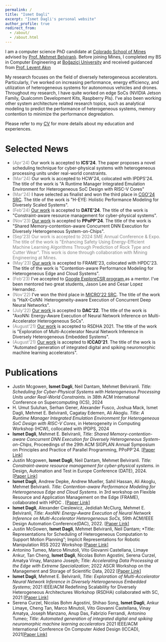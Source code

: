 ```yaml
---
permalink: /
title: "Ismet Dagli"
excerpt: "Ismet Dagli's personal website"
author_profile: true
redirect_from: 
  - /about/
  - /about.html
---
```


I am a computer science PhD candidate at [Colorado School of Mines](https://cs.mines.edu/) advised by [Prof. Mehmet Belviranlı](https://mehmet.belviranli.com/). Before joining Mines, I completed my BS in Computer Engineering at [Boğaziçi University](https://www.cmpe.boun.edu.tr/) and received guidanced from [Prof. Levent Akın](https://www.cmpe.boun.edu.tr/~akin/)

My research focuses on the field of diversely heterogeneous accelerators. Particularly, I've worked on increasing performance, energy efficiency, and utilization of heterogeneous systems for autonomous vehicles and drones. Throughout my research, I have quite worked on edge SoCs (NVIDIA Jetson Family, Qualcomm Development Kits, Raspberry PIs). I've also been working other system architecture related research topics, such as analytical modeling to predict the performance of heterogeneous systems, memory contention to minimize the performance degredation. 

Please refer to my <a href="https://ismetdagli.github.io/files/CV_IsmetDagli.pdf" target="_blank">CV</a> for more details about my education and experiences.

Selected News
=====
* <span style="color:gray">(Apr'24)</span> Our work is accepted to <strong>ICS'24</strong>. The paper proposes a novel scheduling technique for cyber-physical systems with heterogeneous processing units under real-world constraints.
* <span style="color:gray">(Mar'24)</span> Our work is accepted to HCW'24, colocated with IPDPS'24. The title of the work is "A Runtime Manager Integrated Emulation Environment for Heterogeneous SoC Design with RISC-V Cores"
* <span style="color:gray">(Mar'24)</span> I have selected as finalist and won the third place in <a href="https://conf.researchr.org/track/cgo-2024/cgo-2024-student-research-competition" target="_blank">CGO'24 SRC</a>. The title of the work is "H-EYE: Holistic Performance Modeling for Diversely Scaled Systems".
* <span style="color:gray">(Feb'24)</span> <a href="https://www.date-conference.com/programme#ASD05P" target="_blank"> Our work</a> is accepted to <strong>DATE'24</strong>. The title of the work is "Constraint-aware resource management for cyber-physical systems".
* <span style="color:gray">(Nov'23)</span> <a href="https://arxiv.org/pdf/2308.05869.pdf" target="_blank"> Our work</a> is accepted to <strong>PPoPP'24</strong>. The title of the work is "Shared Memory-contention-aware Concurrent DNN Execution for Diversely Heterogeneous System-on-Chips".
* <span style="color:gray">(Sep'23) Our work is accepted to 2024 SME Annual Conference & Expo. The title of the work is "Enhancing Safety Using Energy-Efficient Machine Learning Algorithms Through Prediction of Rock Type and Cutter Wear". This work is done through collaboration with Mining Engineering at Mines.
* <span style="color:gray">(May'23)</span> <a href="https://ismetdagli.github.io/files/frame23.pdf" target="_blank"> Our work</a> is accepted to FRAME'23, colocated with HPDC'23. The title of the work is "Contention-aware Performance Modeling for Heterogeneous Edge and Cloud Systems".
* <span style="color:gray">(Feb'23)</span> I've accepted to <a href="https://research.google/outreach/explore-csr/" target="_blank"> Google ExploreCSR program </a> as a mentor. I've been mentored two great students, Jason Lee and Cesar Lopez Hernandez. 
* <span style="color:gray">(Nov'22)</span> I've won the third place in <a href="https://src.acm.org/winners/2023" target="_blank">MICRO'22 SRC</a>. The title of the work is "HaX-CoNN: Heterogeneity-aware Execution of Concurrent Deep Neural Networks".
* <span style="color:gray">(July'22)</span> <a href="https://ismetdagli.github.io/files/dac22.pdf" target="_blank"> Our work </a> is accepted to <strong>DAC'22</strong>. The title of the work is "AxoNN: Energy-Aware Execution of Neural Network Inference on Multi-Accelerator Heterogeneous SoCs".
* <span style="color:gray">(August'21)</span> <a href="https://ismetdagli.github.io/files/rsdha21.pdf" target="_blank">Our work</a> is accepted to  RSDHA 2021. The title of the work is "Exploration of Multi-Accelerator Neural Network Inference in Diversely Heterogeneous Embedded Systems".
* <span style="color:gray">(August'21)</span> <a href="https://ismetdagli.github.io/files/iccad21.pdf" target="_blank">Our work</a> is accepted to  <strong>ICCAD'21</strong>. The title of the work is "Automated generation of integrated digital and spiking neuromorphic machine learning accelerators".



Publications
=====
<!-- **Heterogeneous accelerators** -->
* Justin Mcgowen, **Ismet Dagli**, Neil Dantam, Mehmet Belviranli. *Title: Scheduling for Cyber-Physical Systems with Heterogeneous Processing Units under Real-World Constraints*. in  38th ACM International Conference on Supercomputing (ICS), 2024
* H. Umut Suluhan, Serhan Gener, Alexander Fusco, Joshua Mack, Ismet Dagli, Mehmet E. Belviranli, Cagatay Edemen, Ali Akoglu. *Title: A Runtime Manager Integrated Emulation Environment for Heterogeneous SoC Design with RISC-V Cores*, in Heterogeneity in Computing Workshop (HCW), collocated with IPDPS, 2024
* **Ismet Dagli**, Mehmet E. Belviranli, *Title: Shared Memory-contention-aware Concurrent DNN Execution for Diversely Heterogeneous System-on-Chips*, Proceedings of the 29th ACM SIGPLAN Annual Symposium on Principles and Practice of Parallel Programming, PPoPP'24. <a href="https://dl.acm.org/doi/10.1145/3627535.3638502" target="_blank">[Paper Link]</a>
* Justin Mcgowen, **Ismet Dagli**, Neil Dantam, Mehmet Belviranli. *Title: Constraint-aware resource management for cyber-physical systems*. in Design, Automation and Test in Europe Conference (DATE), 2024. <a href="https://www.date-conference.com/programme#ASD05P" target="_blank">[Paper Link]</a>
* **Ismet Dagli**, Andrew Depke, Andrew Mueller, Sahil Hassan, Ali Akoglu, Mehmet Belviranli. *Title: Contention-aware Performance Modeling for Heterogeneous Edge and Cloud Systems*. in 3rd workshop on Flexible Resource and Application Management on the Edge (FRAME), collaborated with HPDC . <a href="https://ismetdagli.github.io/files/frame23.pdf" target="_blank">[Paper Link]</a>
* **Ismet Dagli**, Alexander Cieslewicz, Jedidiah McClurg, Mehmet E. Belviranli, *Title: AxoNN: Energy-Aware Execution of Neural Network Inference on Multi-Accelerator Heterogeneous SoCs*, 59th ACM/IEEE Design Automation Conference(DAC), 2022. <a href="https://ismetdagli.github.io/files/dac22.pdf" target="_blank">[Paper Link]</a>
* Justin McGowen, **Ismet Dagli**, Mehmet Belviranli, Neil Dantam; *Title: Representations for Scheduling of Heterogeneous Computation to Support Motion Planning”; Implicit Representations for Robotic Manipulation RSS 2022 Workshop <a href="https://ismetdagli.github.io/files/rss22.pdf" target="_blank">[Paper Link]</a>
* Antonino Tumeo, Marco Minutoli, Vito Giovanni Castellana, Limaye Ankur, Tan Cheng, **Ismet Dagli**, Nicolas Bohm Agostini, Serena Curzel, Amatya Vinay, Manzano Joseph; *Title: Accelerating Data Processing at the Edge with Extreme Specialization*; 2022 ASCR Workshop on the Management and Storage of Scientific Data, 2022 <a href="https://ismetdagli.github.io/files/ascr21.pdf" target="_blank">[Paper Link]</a>
* **Ismet Dagli**, Mehmet E. Belviranli, *Title: Exploration of Multi-Accelerator Neural Network Inference in Diversely Heterogeneous Embedded Systems*; 2021 IEEE/ACM Redefining Scalability for Diversely Heterogeneous Architectures Workshop (RSDHA) collaborated with SC, 2021 <a href="https://ismetdagli.github.io/files/rsdha21.pdf" target="_blank">[Paper Link]</a>
* Serena Curzel, Nicolas Bohm Agostini, Shihao Song, **Ismet Dagli**, Ankur Limaye, Cheng Tan, Marco Minutoli, Vito Giovanni Castellana, Vinay Amatya, Joseph Manzano, Anup Das, Fabrizio Ferrandi, Antonino Tumeo; *Title: Automated generation of integrated digital and spiking neuromorphic machine learning accelerators* 2021 IEEE/ACM International Conference On Computer Aided Design (ICCAD), 2021<a href="https://ismetdagli.github.io/files/iccad21.pdf" target="_blank">[Paper Link]</a>

